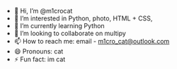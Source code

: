 - 👋 Hi, I’m @m1crocat
- 👀 I’m interested in Python, photo, HTML + CSS, 
- 🌱 I’m currently learning Python
- 💞️ I’m looking to collaborate on multipy
- 📫 How to reach me: email - m1cro_cat@outlook.com
- 😄 Pronouns: cat
- ⚡ Fun fact: im cat

<!---
m1crocat/m1crocat is a ✨ special ✨ repository because its `README.md` (this file) appears on your GitHub profile.
You can click the Preview link to take a look at your changes.
--->
